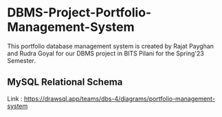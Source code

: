 # DBMS-Project-Portfolio-Management-System
This portfolio database management system is created by Rajat Payghan and Rudra Goyal for our DBMS project in BITS Pilani for the Spring'23 Semester.

## MySQL Relational Schema
Link : https://drawsql.app/teams/dbs-4/diagrams/portfolio-management-system
